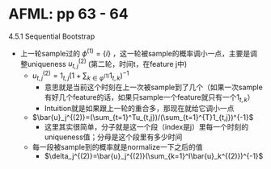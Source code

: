 # AFML: pp 63 - 64

4.5.1 Sequential Bootstrap

- 上一轮sample过的 $\phi^{(1)}=\{i\}$ ，这一轮被sample的概率调小一点，主要是调整uniqueness $u_{t,j}^{(2)}$ (第二轮，时间t，在feature j中)
    - $u_{t,j}^{(2)}=1_{t,j}(1+\sum_{k\in\varphi^{(1)}}1_{t,k})^{-1}$
        - 意思就是当前这个时刻在上一次被sample到了几个（如果一次sample有好几个feature的话，如果只sample一个feature就只有一个$1_{t,k}$）
        - Intuition就是如果跟上一轮的重合多，那现在就给它调小一点
    - $\bar{u}_j^{(2)}=(\sum_{t=1}^Tu_{t,j})/(\sum_{t=1}^{T}1_{t,j})^{-1}$
        - 这里其实很简单，分子就是这一个段（index是j）里每一个时刻的uniqueness值；分母是这个段里有多少时间
    - 每一段被sample到的概率就是normalize一下之后的值
        - $\delta_j^{(2)}=\bar{u}_j^{(2)}(\sum_{k=1}^I\bar{u}_k^{(2)})^{-1}$

